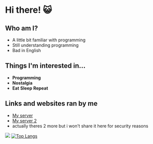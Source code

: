 # Hi there! 😺

## Who am I?
- A little bit familiar with programming
- Still understanding programming
- Bad in English

## Things I'm interested in...
- **Programming**
- **Nostalgia**
- **Eat** **Sleep** **Repeat**

## Links and websites ran by me
- [My server](http://bossranv2.com)
- [My server 2](http://fantastikflix.com)
- actually theres 2 more but i won't share it here for security reasons

[![](https://github-readme-stats.vercel.app/api?username=janz420)](https://github.com/anuraghazra/github-readme-stats)
[![Top Langs](https://github-readme-stats.vercel.app/api/top-langs/?username=janz420&layout=compact)](https://github.com/anuraghazra/github-readme-stats)

<!--
**233213fedf/233213fedf** is a ✨ _special_ ✨ repository because its `README.md` (this file) appears on your GitHub profile.

Here are some ideas to get you started:

- 🔭 I’m currently working on ...
- 🌱 I’m currently learning ...
- 👯 I’m looking to collaborate on ...
- 🤔 I’m looking for help with ...
- 💬 Ask me about ...
- 📫 How to reach me: ...
- 😄 Pronouns: ...
- ⚡ Fun fact: ...
-->

